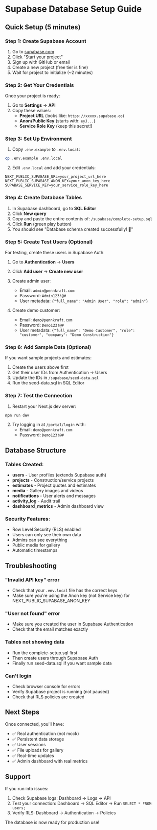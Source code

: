 # Supabase Database Setup Guide

## Quick Setup (5 minutes)

### Step 1: Create Supabase Account
1. Go to [supabase.com](https://supabase.com)
2. Click "Start your project"
3. Sign up with GitHub or email
4. Create a new project (free tier is fine)
5. Wait for project to initialize (~2 minutes)

### Step 2: Get Your Credentials
Once your project is ready:
1. Go to **Settings** → **API**
2. Copy these values:
   - **Project URL** (looks like: `https://xxxxx.supabase.co`)
   - **Anon/Public Key** (starts with: `eyJ...`)
   - **Service Role Key** (keep this secret!)

### Step 3: Set Up Environment
1. Copy `.env.example` to `.env.local`:
```bash
cp .env.example .env.local
```

2. Edit `.env.local` and add your credentials:
```env
NEXT_PUBLIC_SUPABASE_URL=your_project_url_here
NEXT_PUBLIC_SUPABASE_ANON_KEY=your_anon_key_here
SUPABASE_SERVICE_KEY=your_service_role_key_here
```

### Step 4: Create Database Tables
1. In Supabase dashboard, go to **SQL Editor**
2. Click **New query**
3. Copy and paste the entire contents of: `/supabase/complete-setup.sql`
4. Click **Run** (green play button)
5. You should see "Database schema created successfully! 🎉"

### Step 5: Create Test Users (Optional)
For testing, create these users in Supabase Auth:

1. Go to **Authentication** → **Users**
2. Click **Add user** → **Create new user**
3. Create admin user:
   - Email: `admin@pennkraft.com`
   - Password: `Admin123!@#`
   - User metadata: `{"full_name": "Admin User", "role": "admin"}`

4. Create demo customer:
   - Email: `demo@pennkraft.com`
   - Password: `Demo123!@#`
   - User metadata: `{"full_name": "Demo Customer", "role": "customer", "company": "Demo Construction"}`

### Step 6: Add Sample Data (Optional)
If you want sample projects and estimates:
1. Create the users above first
2. Get their user IDs from Authentication → Users
3. Update the IDs in `/supabase/seed-data.sql`
4. Run the seed-data.sql in SQL Editor

### Step 7: Test the Connection
1. Restart your Next.js dev server:
```bash
npm run dev
```

2. Try logging in at `/portal/login` with:
   - Email: `demo@pennkraft.com`
   - Password: `Demo123!@#`

## Database Structure

### Tables Created:
- **users** - User profiles (extends Supabase auth)
- **projects** - Construction/service projects
- **estimates** - Project quotes and estimates
- **media** - Gallery images and videos
- **notifications** - User alerts and messages
- **activity_log** - Audit trail
- **dashboard_metrics** - Admin dashboard view

### Security Features:
- Row Level Security (RLS) enabled
- Users can only see their own data
- Admins can see everything
- Public media for gallery
- Automatic timestamps

## Troubleshooting

### "Invalid API key" error
- Check that your `.env.local` file has the correct keys
- Make sure you're using the Anon key (not Service key) for NEXT_PUBLIC_SUPABASE_ANON_KEY

### "User not found" error
- Make sure you created the user in Supabase Authentication
- Check that the email matches exactly

### Tables not showing data
- Run the complete-setup.sql first
- Then create users through Supabase Auth
- Finally run seed-data.sql if you want sample data

### Can't login
- Check browser console for errors
- Verify Supabase project is running (not paused)
- Check that RLS policies are created

## Next Steps

Once connected, you'll have:
- ✅ Real authentication (not mock)
- ✅ Persistent data storage
- ✅ User sessions
- ✅ File uploads for gallery
- ✅ Real-time updates
- ✅ Admin dashboard with real metrics

## Support

If you run into issues:
1. Check Supabase logs: Dashboard → Logs → API
2. Test your connection: Dashboard → SQL Editor → Run `SELECT * FROM users;`
3. Verify RLS: Dashboard → Authentication → Policies

The database is now ready for production use!